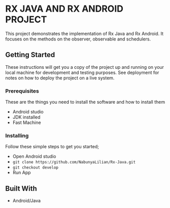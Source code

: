 # RX JAVA AND RX ANDROID PROJECT
This project demonstrates the implementation of Rx Java and Rx Android. It focuses on the methods on the observer, observable and schedulers.

## Getting Started 
These instructions will get you a copy of the project up and running on your local machine for
development and testing purposes. See deployment for notes on how to deploy the project on a live system.

### Prerequisites
These are the things you need to install the software and how to install them
- Android studio
- JDK installed
- Fast Machine

### Installing
Follow these simple steps to get you started;
- Open Android studio
- `git clone https://github.com/NabunyaLilian/Rx-Java.git`
- `git checkout develop`
- Run App

## Built With
- Android/Java